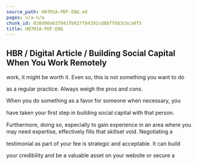 ```yaml
---
source_path: H07M1A-PDF-ENG.md
pages: n/a-n/a
chunk_id: 030d90a037041fb627f84292cd8bff683cbca0f5
title: H07M1A-PDF-ENG
---
```

## HBR / Digital Article / Building Social Capital When You Work Remotely

work, it might be worth it. Even so, this is not something you want to do

as a regular practice. Always weigh the pros and cons.

When you do something as a favor for someone when necessary, you

have taken your ﬁrst step in building social capital with that person.

Furthermore, doing so, especially to gain experience in an area where you may need expertise, eﬀectively ﬁlls that skillset void. Negotiating a

testimonial as part of your fee is strategic and acceptable. It can build

your credibility and be a valuable asset on your website or secure a
